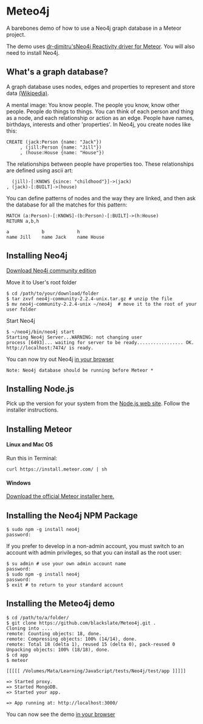 # Meteo4j

A barebones demo of how to use a Neo4j graph database in a Meteor project.

The demo uses [dr-dimitru's](https://github.com/dr-dimitru)[Neo4j Reactivity driver for Meteor](https://github.com/VeliovGroup/ostrio-Neo4jreactivity). You will also need to install Neo4j.

## What's a graph database?

A graph database uses nodes, edges and properties to represent and store data [(Wikipedia)](https://en.wikipedia.org/wiki/Graph_database).

A mental image: You know people. The people you know, know other people. People do things to things. You can think of each person and thing as a node, and each relationship or action as an edge. People have names, birthdays, interests and other 'properties'. In Neo4j, you create nodes like this: 

    CREATE (jack:Person {name: "Jack"})
         , (jill:Person {name: "Jill"})
         , (house:House {name: "House"})

The relationships between people have properties too. These relationships are defined using ascii art:

      (jill)-[:KNOWS {since: "childhood"}]->(jack)
    , (jack)-[:BUILT]->(house)

You can define patterns of nodes and the way they are linked, and then ask the database for all the matches for this pattern:

    MATCH (a:Person)-[:KNOWS]-(b:Person)-[:BUILT]->(h:House)
    RETURN a,b,h
    
    a            b            h
    name Jill    name Jack    name House

## Installing Neo4j

[Download Neo4j community edition](http://neo4j.com/download/)

Move it to User's root folder

    $ cd /path/to/your/download/folder
    $ tar zxvf neo4j-community-2.2.4-unix.tar.gz # unzip the file
    $ mv neo4j-community-2.2.4-unix ~/neo4j  # move it to the root of your user folder

Start Neo4j

    $ ~/neo4j/bin/neo4j start
    Starting Neo4j Server...WARNING: not changing user
    process [6493]... waiting for server to be ready................. OK.
    http://localhost:7474/ is ready.

You can now try out Neo4j [in your browser](http://localhost:7474/)

    Note: Neo4j database should be running before Meteor *
    
## Installing Node.js

Pick up the version for your system from the [Node.js web site](http://nodejs.org/download/). Follow the installer instructions.

## Installing Meteor

#### Linux and Mac OS

Run this in Terminal:

    curl https://install.meteor.com/ | sh
    
#### Windows

[Download the official Meteor installer here.](https://install.meteor.com/windows)

## Installing the Neo4j NPM Package

    $ sudo npm -g install neo4j
    password:

If you prefer to develop in a non-admin account, you must switch to an account with admin privileges, so that you can install as the root user:

    $ su admin # use your own admin account name
    password:
    $ sudo npm -g install neo4j
    password:
    $ exit # to return to your standard account

## Installing the Meteo4j demo

    $ cd /path/to/a/folder/
    $ git clone https://github.com/blackslate/Meteo4j.git .
    Cloning into ....
    remote: Counting objects: 18, done.
    remote: Compressing objects: 100% (14/14), done.
    remote: Total 18 (delta 1), reused 15 (delta 0), pack-reused 0
    Unpacking objects: 100% (18/18), done.
    $ cd app
    $ meteor
       
    [[[[[ /Volumes/Mata/Learning/JavaScript/tests/Neo4j/test/app ]]]]]
    
    => Started proxy.                             
    => Started MongoDB.                           
    => Started your app.                          
    
    => App running at: http://localhost:3000/

You can now see the demo [in your browser](http://localhost:3000/)
